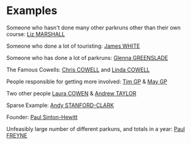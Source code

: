 # Examples

Someone who hasn't done many other parkruns other than their own course: [Liz MARSHALL](http://www.parkrun.org.uk/results/athleteeventresultshistory/?athleteNumber=930349&eventNumber=0)

Someone who done a lot of touristing: [James WHITE](http://www.parkrun.org.uk/results/athleteeventresultshistory/?athleteNumber=556789&eventNumber=0)

Someone who has done a lot of parkruns: [Glenna GREENSLADE](http://www.parkrun.org.uk/results/athleteeventresultshistory/?athleteNumber=105134&eventNumber=0)

The Famous Cowells: [Chris COWELL](http://www.parkrun.org.uk/results/athleteeventresultshistory/?athleteNumber=11865&eventNumber=0) and [Linda COWELL](http://www.parkrun.org.uk/results/athleteeventresultshistory/?athleteNumber=18414&eventNumber=0)

People responsible for getting more involved: [Tim GP](http://www.parkrun.org.uk/results/athleteeventresultshistory/?athleteNumber=78426&eventNumber=0) & [May GP](http://www.parkrun.org.uk/winchester/results/athletehistory/?athleteNumber=81219)

Two other people [Laura COWEN](http://www.parkrun.org.uk/results/athleteeventresultshistory/?athleteNumber=1386351&eventNumber=0) & [Andrew TAYLOR](http://www.parkrun.org.uk/results/athleteeventresultshistory/?athleteNumber=1309364&eventNumber=0)

Sparse Example: [Andy STANFORD-CLARK](http://www.parkrun.org.uk/results/athleteeventresultshistory/?athleteNumber=1770518&eventNumber=0)

Founder: [Paul Sinton-Hewitt](http://www.parkrun.org.uk/results/athleteeventresultshistory/?athleteNumber=1674&eventNumber=0)

Unfeasibly large number of different parkuns, and totals in a year: [Paul FREYNE](http://www.parkrun.org.uk/results/athleteeventresultshistory/?athleteNumber=5227&eventNumber=0)
